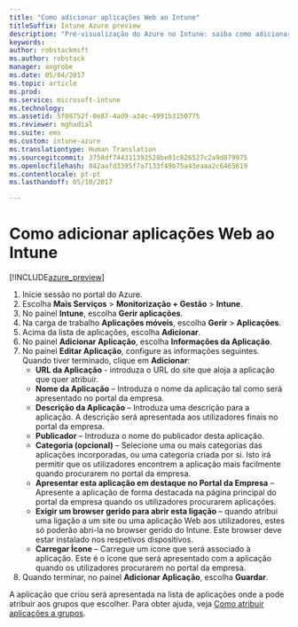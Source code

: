 ```yaml
---
title: "Como adicionar aplicações Web ao Intune"
titleSuffix: Intune Azure preview
description: "Pré-visualização do Azure no Intune: saiba como adicionar aplicações Web ao Intune."
keywords: 
author: robstackmsft
ms.author: robstack
manager: angrobe
ms.date: 05/04/2017
ms.topic: article
ms.prod: 
ms.service: microsoft-intune
ms.technology: 
ms.assetid: 5f08752f-0e87-4ad9-a34c-4991b3150775
ms.reviewer: mghadial
ms.suite: ems
ms.custom: intune-azure
ms.translationtype: Human Translation
ms.sourcegitcommit: 3758df744311392528be01c826527c2a9d879975
ms.openlocfilehash: 842aafd3395f7a7133f49b75a43eaaa2c6465619
ms.contentlocale: pt-pt
ms.lasthandoff: 05/10/2017

---
```


# <a name="how-to-add-web-apps-to-microsoft-intune"></a>Como adicionar aplicações Web ao Intune

[!INCLUDE[azure_preview](../includes/azure_preview.md)]

1. Inicie sessão no portal do Azure.
2. Escolha **Mais Serviços** > **Monitorização + Gestão** > **Intune**.
3. No painel **Intune**, escolha **Gerir aplicações**.
4. Na carga de trabalho **Aplicações móveis**, escolha **Gerir** > **Aplicações**.
5. Acima da lista de aplicações, escolha **Adicionar**.
6. No painel **Adicionar Aplicação**, escolha **Informações da Aplicação**.
7. No painel **Editar Aplicação**, configure as informações seguintes. Quando tiver terminado, clique em **Adicionar**:
    - **URL da Aplicação** - introduza o URL do site que aloja a aplicação que quer atribuir.
    - **Nome da Aplicação** – Introduza o nome da aplicação tal como será apresentado no portal da empresa.
    - **Descrição da Aplicação** – Introduza uma descrição para a aplicação. A descrição será apresentada aos utilizadores finais no portal da empresa.
    - **Publicador** – Introduza o nome do publicador desta aplicação.
    - **Categoria (opcional)** – Selecione uma ou mais categorias das aplicações incorporadas, ou uma categoria criada por si. Isto irá permitir que os utilizadores encontrem a aplicação mais facilmente quando procurarem no portal da empresa.
    - **Apresentar esta aplicação em destaque no Portal da Empresa** – Apresente a aplicação de forma destacada na página principal do portal da empresa quando os utilizadores procurarem aplicações.
    - **Exigir um browser gerido para abrir esta ligação** – quando atribui uma ligação a um site ou uma aplicação Web aos utilizadores, estes só poderão abri-la no browser gerido do Intune. Este browser deve estar instalado nos respetivos dispositivos.
    - **Carregar Ícone** – Carregue um ícone que será associado à aplicação. Este é o ícone que será apresentado com a aplicação quando os utilizadores procurarem no portal da empresa.
8. Quando terminar, no painel **Adicionar Aplicação**, escolha **Guardar**.

A aplicação que criou será apresentada na lista de aplicações onde a pode atribuir aos grupos que escolher. Para obter ajuda, veja [Como atribuir aplicações a grupos](deploy-apps.md).

